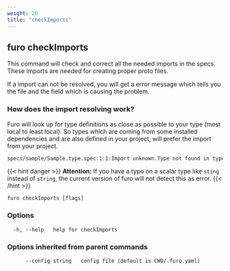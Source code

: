 ```yaml
---
weight: 20
title: "checkImports"
---
```


## furo checkImports

This command will check and correct all the needed imports in the specs. These imports are needed for creating proper proto files.

If a import can not be resolved, you will get a error message which tells you the file and the field which is causing the problem.

### How does the import resolving work?
Furo will look up for type definitions as close as possible to your type (most local to least local).
So types which are coming from some installed dependencies and are also defined in your project, will prefer the 
import from your project.

```bash
specs/sample/Sample.type.spec:1:1:Import unknown.Type not found in type sample.Sample on field id
```


{{< hint danger >}}
**Attention:** If you have a typo on a scalar type like `sting` instead of `string`, the current version of furo will not detect this as error.
{{< /hint >}}

```
furo checkImports [flags]
```

### Options

```
  -h, --help   help for checkImports
```

### Options inherited from parent commands

```
      --config string   config file (default is CWD/.furo.yaml)
```

